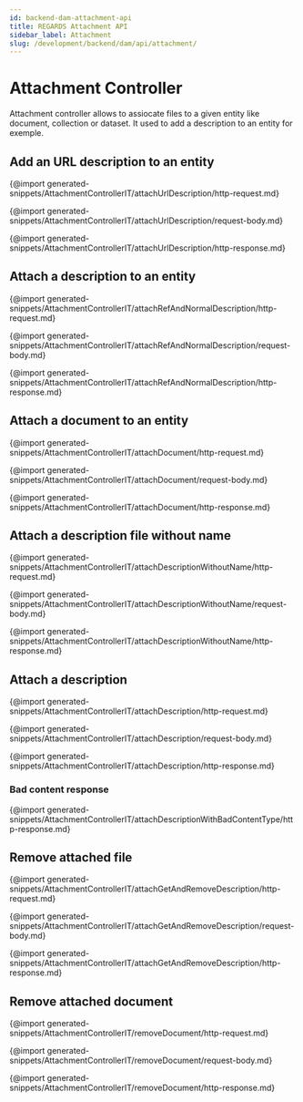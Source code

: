 ```yaml
---
id: backend-dam-attachment-api
title: REGARDS Attachment API
sidebar_label: Attachment
slug: /development/backend/dam/api/attachment/
---
```



# Attachment Controller

 Attachment controller allows to assiocate files to a given entity like document, collection or dataset. It used to add a description to an entity for exemple.

## Add an URL description to an entity

{@import generated-snippets/AttachmentControllerIT/attachUrlDescription/http-request.md}

{@import generated-snippets/AttachmentControllerIT/attachUrlDescription/request-body.md}

{@import generated-snippets/AttachmentControllerIT/attachUrlDescription/http-response.md}

## Attach a description to an entity

{@import generated-snippets/AttachmentControllerIT/attachRefAndNormalDescription/http-request.md}

{@import generated-snippets/AttachmentControllerIT/attachRefAndNormalDescription/request-body.md}

{@import generated-snippets/AttachmentControllerIT/attachRefAndNormalDescription/http-response.md}

## Attach a document to an entity

{@import generated-snippets/AttachmentControllerIT/attachDocument/http-request.md}

{@import generated-snippets/AttachmentControllerIT/attachDocument/request-body.md}

{@import generated-snippets/AttachmentControllerIT/attachDocument/http-response.md}

## Attach a description file without name

{@import generated-snippets/AttachmentControllerIT/attachDescriptionWithoutName/http-request.md}

{@import generated-snippets/AttachmentControllerIT/attachDescriptionWithoutName/request-body.md}

{@import generated-snippets/AttachmentControllerIT/attachDescriptionWithoutName/http-response.md}

## Attach a description

{@import generated-snippets/AttachmentControllerIT/attachDescription/http-request.md}

{@import generated-snippets/AttachmentControllerIT/attachDescription/request-body.md}

{@import generated-snippets/AttachmentControllerIT/attachDescription/http-response.md}

### Bad content response

{@import generated-snippets/AttachmentControllerIT/attachDescriptionWithBadContentType/http-response.md}

## Remove attached file

{@import generated-snippets/AttachmentControllerIT/attachGetAndRemoveDescription/http-request.md}

{@import generated-snippets/AttachmentControllerIT/attachGetAndRemoveDescription/request-body.md}

{@import generated-snippets/AttachmentControllerIT/attachGetAndRemoveDescription/http-response.md}

## Remove attached document

{@import generated-snippets/AttachmentControllerIT/removeDocument/http-request.md}

{@import generated-snippets/AttachmentControllerIT/removeDocument/request-body.md}

{@import generated-snippets/AttachmentControllerIT/removeDocument/http-response.md}
